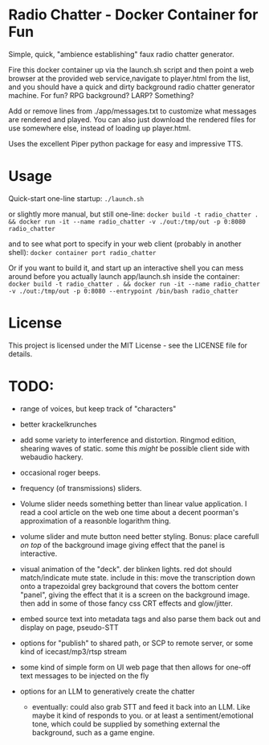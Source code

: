 # Radio Chatter - Docker Container for Fun
Simple, quick, "ambience establishing" faux radio chatter generator. 

Fire this docker container up via the launch.sh script and then point 
a web browser at the provided web service,navigate to player.html from 
the list, and you should have a quick and dirty background radio chatter 
generator machine. For fun? RPG background? LARP? Something?

Add or remove lines from ./app/messages.txt to customize what messages 
are rendered and played. You can also just download the rendered files
for use somewhere else, instead of loading up player.html.

Uses the excellent Piper python package for easy and impressive TTS.


# Usage
Quick-start one-line startup:
```./launch.sh```

or slightly more manual, but still one-line:
```docker build -t radio_chatter . && docker run -it --name radio_chatter -v ./out:/tmp/out -p 0:8080 radio_chatter```

and to see what port to specify in your web client (probably in another shell):
```docker container port radio_chatter```

Or if you want to build it, and start up an interactive shell you can mess around before you actually launch app/launch.sh inside the container:
```docker build -t radio_chatter . && docker run -it --name radio_chatter -v ./out:/tmp/out -p 0:8080 --entrypoint /bin/bash radio_chatter```


# License
This project is licensed under the MIT License - see the LICENSE file for details.


# TODO:
 - range of voices, 
	but keep track of "characters"

 - better krackelkrunches

 - add some variety to interference and distortion. Ringmod edition, shearing waves of static. 
	some this *might* be possible client side with webaudio hackery.

 - occasional roger beeps.

 - frequency (of transmissions) sliders. 

 - Volume slider needs something better than linear value application. I read a cool article on the web one time about a decent poorman's approximation of a reasonble logarithm thing.

 - volume slider and mute button need better styling. Bonus: place carefull *on top* of the background image giving effect that the panel is interactive.

 - visual animation of the "deck". der blinken lights.
	red dot should match/indicate mute state.
	include in this: move the transcription down onto a trapezoidal grey background that covers the bottom center "panel", giving the effect that it is a screen on the background image.
	then add in some of those fancy css CRT effects and glow/jitter.

 - embed source text into metadata tags and also parse them back out and display on page, pseudo-STT

 - options for "publish" to shared path, or SCP to remote server, or some kind of icecast/mp3/rtsp stream

 - some kind of simple form on UI web page that then allows for one-off text messages to be injected on the fly

 - options for an LLM to generatively create the chatter
	- eventually: could also grab STT and feed it back into an LLM. Like maybe it kind of responds to you. or at least a sentiment/emotional tone, which could be supplied by something external the background, such as a game engine.

